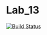 # Lab_13

[![Build Status](https://travis-ci.com/Kirill1210/Lab_13.svg?branch=main)](https://travis-ci.com/Kirill1210/Lab_13)